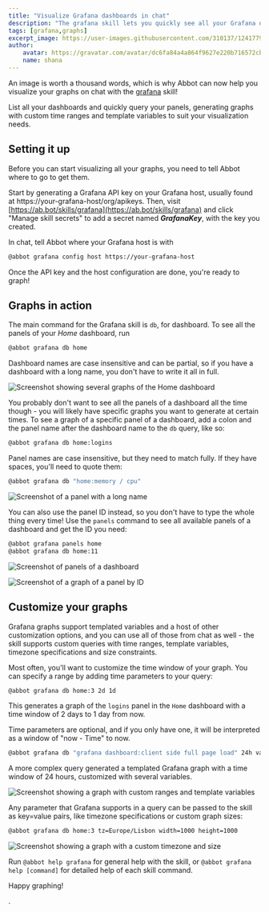 ```yaml
---
title: "Visualize Grafana dashboards in chat"
description: "The grafana skill lets you quickly see all your Grafana dashboards and visualize custom graph queries without leaving your chat window."
tags: [grafana,graphs]
excerpt_image: https://user-images.githubusercontent.com/310137/124177982-4369b600-dab1-11eb-84eb-33f3ba1d23c4.png
author:
    avatar: https://gravatar.com/avatar/dc6fa84a4a864f9627e220b716572cba?s=160
    name: shana
---
```


An image is worth a thousand words, which is why Abbot can now help you visualize your graphs on chat with the [grafana](https://ab.bot/packages/aseriousbiz/grafana) skill!

List all your dashboards and quickly query your panels, generating graphs with custom time ranges and template variables to suit your visualization needs.

## Setting it up
Before you can start visualizing all your graphs, you need to tell Abbot where to go to get them.

Start by generating a Grafana API key on your Grafana host, usually found at https://your-grafana-host/org/apikeys. Then, visit [https://ab.bot/skills/grafana](https://ab.bot/skills/grafana) and click "Manage skill secrets" to add a secret named ___GrafanaKey___, with the key you created.

In chat, tell Abbot where your Grafana host is with

```bash
@abbot grafana config host https://your-grafana-host
```

Once the API key and the host configuration are done, you're ready to graph!

## Graphs in action
The main command for the Grafana skill is `db`, for dashboard. To see all the panels of your _Home_ dashboard, run

```bash
@abbot grafana db home
```

Dashboard names are case insensitive and can be partial, so if you have a dashboard with a long name, you don't have to write it all in full.

![Screenshot showing several graphs of the Home dashboard](https://user-images.githubusercontent.com/310137/124183379-6a77b600-dab8-11eb-92a7-91af9d60b21c.png)


You probably don't want to see all the panels of a dashboard all the time though - you will likely have specific graphs you want to generate at certain times. To see a graph of a specific panel of a dashboard, add a colon and the panel name after the dashboard name to the `db` query, like so:

```bash
@abbot grafana db home:logins
```

Panel names are case insensitive, but they need to match fully. If they have spaces, you'll need to quote them:

```bash
@abbot grafana db "home:memory / cpu"
```

![Screenshot of a panel with a long name](https://user-images.githubusercontent.com/310137/124185001-a7dd4300-daba-11eb-992d-c92e91ec6fd1.png)

You can also use the panel ID instead, so you don't have to type the whole thing every time! Use the `panels` command to see all available panels of a dashboard and get the ID you need:

```bash
@abbot grafana panels home
@abbot grafana db home:11
```

![Screenshot of panels of a dashboard](https://user-images.githubusercontent.com/310137/124184325-b37c3a00-dab9-11eb-883f-3640c0b3a19a.png)

![Screenshot of a graph of a panel by ID](https://user-images.githubusercontent.com/310137/124185258-05718f80-dabb-11eb-8f26-2edfefcfd3e8.png)


## Customize your graphs
Grafana graphs support templated variables and a host of other customization options, and you can use all of those from chat as well - the skill supports custom queries with time ranges, template variables, timezone specifications and size constraints.

Most often, you'll want to customize the time window of your graph. You can specify a range by adding time parameters to your query:

```bash
@abbot grafana db home:3 2d 1d
```

This generates a graph of the `logins` panel in the `Home` dashboard with a time window of 2 days to 1 day from now.

Time parameters are optional, and if you only have one, it will be interpreted as a window of "now - Time" to now.


```bash
@abbot grafana db "grafana dashboard:client side full page load" 24h var-app=backend var-server=backend_01 var-server=backend_03 var-interval=1h
```

A more complex query generated a templated Grafana graph with a time window of 24 hours, customized with several variables.


![Screenshot showing a graph with custom ranges and template variables](https://user-images.githubusercontent.com/310137/124180188-28e50c00-dab4-11eb-9398-d3333323bae0.png)

Any parameter that Grafana supports in a query can be passed to the skill as key=value pairs, like timezone specifications or custom graph sizes:


```bash
@abbot grafana db home:3 tz=Europe/Lisbon width=1000 height=1000
```

![Screenshot showing a graph with a custom timezone and size](https://user-images.githubusercontent.com/310137/124186062-0ce56880-dabc-11eb-860c-27846912bb14.png)

Run `@abbot help grafana` for general help with the skill, or `@abbot grafana help [command]` for detailed help of each skill command.

Happy graphing!

.